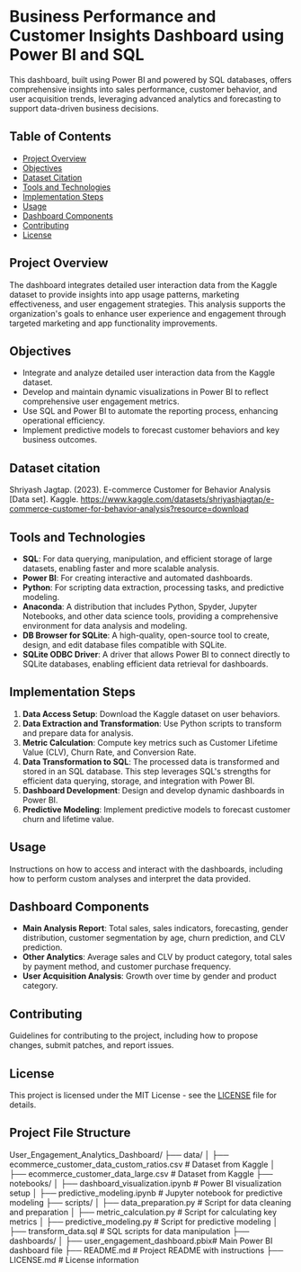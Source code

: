 # Business Performance and Customer Insights Dashboard using Power BI and SQL

This dashboard, built using Power BI and powered by SQL databases, offers comprehensive insights into sales performance, customer behavior, and user acquisition trends, leveraging advanced analytics and forecasting to support data-driven business decisions.

## Table of Contents

- [Project Overview](#project-overview)
- [Objectives](#objectives)
- [Dataset Citation](#dataset-citation)
- [Tools and Technologies](#tools-and-technologies)
- [Implementation Steps](#implementation-steps)
- [Usage](#usage)
- [Dashboard Components](#dashboard-components)
- [Contributing](#contributing)
- [License](#license)

## Project Overview

The dashboard integrates detailed user interaction data from the Kaggle dataset to provide insights into app usage patterns, marketing effectiveness, and user engagement strategies. This analysis supports the organization's goals to enhance user experience and engagement through targeted marketing and app functionality improvements.

## Objectives

- Integrate and analyze detailed user interaction data from the Kaggle dataset.
- Develop and maintain dynamic visualizations in Power BI to reflect comprehensive user engagement metrics.
- Use SQL and Power BI to automate the reporting process, enhancing operational efficiency.
- Implement predictive models to forecast customer behaviors and key business outcomes.

## Dataset citation

Shriyash Jagtap. (2023). E-commerce Customer for Behavior Analysis [Data set]. Kaggle. https://www.kaggle.com/datasets/shriyashjagtap/e-commerce-customer-for-behavior-analysis?resource=download


## Tools and Technologies
- **SQL**: For data querying, manipulation, and efficient storage of large datasets, enabling faster and more scalable analysis.
- **Power BI**: For creating interactive and automated dashboards.
- **Python**: For scripting data extraction, processing tasks, and predictive modeling.
- **Anaconda**: A distribution that includes Python, Spyder, Jupyter Notebooks, and other data science tools, providing a comprehensive environment for data analysis and modeling.
- **DB Browser for SQLite**: A high-quality, open-source tool to create, design, and edit database files compatible with SQLite.
- **SQLite ODBC Driver**: A driver that allows Power BI to connect directly to SQLite databases, enabling efficient data retrieval for dashboards.

## Implementation Steps

1. **Data Access Setup**: Download the Kaggle dataset on user behaviors.
2. **Data Extraction and Transformation**: Use Python scripts to transform and prepare data for analysis.
3. **Metric Calculation**: Compute key metrics such as Customer Lifetime Value (CLV), Churn Rate, and Conversion Rate.
4. **Data Transformation to SQL**: The processed data is transformed and stored in an SQL database. This step leverages SQL's strengths for efficient data querying, storage, and integration with Power BI. 
5. **Dashboard Development**: Design and develop dynamic dashboards in Power BI.
6. **Predictive Modeling**: Implement predictive models to forecast customer churn and lifetime value.

## Usage

Instructions on how to access and interact with the dashboards, including how to perform custom analyses and interpret the data provided.

## Dashboard Components

- **Main Analysis Report**: Total sales, sales indicators, forecasting, gender distribution, customer segmentation by age, churn prediction, and CLV prediction.
- **Other Analytics**: Average sales and CLV by product category, total sales by payment method, and customer purchase frequency.
- **User Acquisition Analysis**: Growth over time by gender and product category.


## Contributing

Guidelines for contributing to the project, including how to propose changes, submit patches, and report issues.

## License

This project is licensed under the MIT License - see the [LICENSE](LICENSE.md) file for details.

## Project File Structure

User_Engagement_Analytics_Dashboard/
├── data/
│   ├── ecommerce_customer_data_custom_ratios.csv        # Dataset from Kaggle
│   ├── ecommerce_customer_data_large.csv        # Dataset from Kaggle
├── notebooks/
│   ├── dashboard_visualization.ipynb # Power BI visualization setup
│   ├── predictive_modeling.ipynb     # Jupyter notebook for predictive modeling
├── scripts/
│   ├── data_preparation.py           # Script for data cleaning and preparation
│   ├── metric_calculation.py         # Script for calculating key metrics
│   ├── predictive_modeling.py        # Script for predictive modeling
│   ├── transform_data.sql            # SQL scripts for data manipulation
├── dashboards/
│   ├── user_engagement_dashboard.pbix# Main Power BI dashboard file
├── README.md                         # Project README with instructions
├── LICENSE.md                        # License information
